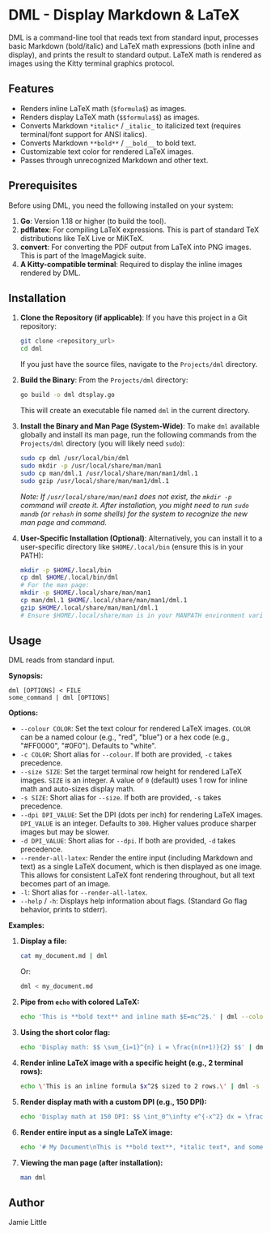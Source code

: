 # DML - Display Markdown & LaTeX

DML is a command-line tool that reads text from standard input, processes basic Markdown (bold/italic) and LaTeX math expressions (both inline and display), and prints the result to standard output. LaTeX math is rendered as images using the Kitty terminal graphics protocol.

## Features

*   Renders inline LaTeX math (`$formula$`) as images.
*   Renders display LaTeX math (`$$formula$$`) as images.
*   Converts Markdown `*italic*` / `_italic_` to italicized text (requires terminal/font support for ANSI italics).
*   Converts Markdown `**bold**` / `__bold__` to bold text.
*   Customizable text color for rendered LaTeX images.
*   Passes through unrecognized Markdown and other text.

## Prerequisites

Before using DML, you need the following installed on your system:

1.  **Go**: Version 1.18 or higher (to build the tool).
2.  **pdflatex**: For compiling LaTeX expressions. This is part of standard TeX distributions like TeX Live or MiKTeX.
3.  **convert**: For converting the PDF output from LaTeX into PNG images. This is part of the ImageMagick suite.
4.  **A Kitty-compatible terminal**: Required to display the inline images rendered by DML.

## Installation

1.  **Clone the Repository (if applicable)**:
    If you have this project in a Git repository:
    ```bash
    git clone <repository_url>
    cd dml
    ```
    If you just have the source files, navigate to the `Projects/dml` directory.

2.  **Build the Binary**:
    From the `Projects/dml` directory:
    ```bash
    go build -o dml dtsplay.go
    ```
    This will create an executable file named `dml` in the current directory.

3.  **Install the Binary and Man Page (System-Wide)**:
    To make `dml` available globally and install its man page, run the following commands from the `Projects/dml` directory (you will likely need `sudo`):

    ```bash
    sudo cp dml /usr/local/bin/dml
    sudo mkdir -p /usr/local/share/man/man1
    sudo cp man/dml.1 /usr/local/share/man/man1/dml.1
    sudo gzip /usr/local/share/man/man1/dml.1
    ```
    *Note: If `/usr/local/share/man/man1` does not exist, the `mkdir -p` command will create it.*
    *After installation, you might need to run `sudo mandb` (or `rehash` in some shells) for the system to recognize the new man page and command.*

4.  **User-Specific Installation (Optional)**:
    Alternatively, you can install it to a user-specific directory like `$HOME/.local/bin` (ensure this is in your PATH):
    ```bash
    mkdir -p $HOME/.local/bin
    cp dml $HOME/.local/bin/dml
    # For the man page:
    mkdir -p $HOME/.local/share/man/man1
    cp man/dml.1 $HOME/.local/share/man/man1/dml.1
    gzip $HOME/.local/share/man/man1/dml.1
    # Ensure $HOME/.local/share/man is in your MANPATH environment variable.
    ```

## Usage

DML reads from standard input.

**Synopsis:**
```
dml [OPTIONS] < FILE
some_command | dml [OPTIONS]
```

**Options:**

*   `--colour COLOR`: Set the text colour for rendered LaTeX images. `COLOR` can be a named colour (e.g., "red", "blue") or a hex code (e.g., "#FF0000", "#0F0"). Defaults to "white".
*   `-c COLOR`: Short alias for `--colour`. If both are provided, `-c` takes precedence.
*   `--size SIZE`: Set the target terminal row height for rendered LaTeX images. `SIZE` is an integer. A value of `0` (default) uses 1 row for inline math and auto-sizes display math.
*   `-s SIZE`: Short alias for `--size`. If both are provided, `-s` takes precedence.
*   `--dpi DPI_VALUE`: Set the DPI (dots per inch) for rendering LaTeX images. `DPI_VALUE` is an integer. Defaults to `300`. Higher values produce sharper images but may be slower.
*   `-d DPI_VALUE`: Short alias for `--dpi`. If both are provided, `-d` takes precedence.
*   `--render-all-latex`: Render the entire input (including Markdown and text) as a single LaTeX document, which is then displayed as one image. This allows for consistent LaTeX font rendering throughout, but all text becomes part of an image.
*   `-l`: Short alias for `--render-all-latex`.
*   `--help` / `-h`: Displays help information about flags. (Standard Go flag behavior, prints to stderr).

**Examples:**

1.  **Display a file:**
    ```bash
    cat my_document.md | dml
    ```
    Or:
    ```bash
    dml < my_document.md
    ```

2.  **Pipe from `echo` with colored LaTeX:**
    ```bash
    echo 'This is **bold text** and inline math $E=mc^2$.' | dml --colour blue
    ```

3.  **Using the short color flag:**
    ```bash
    echo 'Display math: $$ \sum_{i=1}^{n} i = \frac{n(n+1)}{2} $$' | dml -c "#00FF00"
    ```

4.  **Render inline LaTeX image with a specific height (e.g., 2 terminal rows):**
    ```bash
    echo \'This is an inline formula $x^2$ sized to 2 rows.\' | dml -s 2
    ```

5.  **Render display math with a custom DPI (e.g., 150 DPI):**
    ```bash
    echo 'Display math at 150 DPI: $$ \int_0^\infty e^{-x^2} dx = \frac{\sqrt{\pi}}{2} $$' | dml --dpi 150
    ```

6.  **Render entire input as a single LaTeX image:**
    ```bash
    echo '# My Document\nThis is **bold text**, *italic text*, and some math $x^2 + y^2 = z^2$.\nAll of this will be one image.' | dml -l
    ```

7.  **Viewing the man page (after installation):**
    ```bash
    man dml
    ```

## Author

Jamie Little
